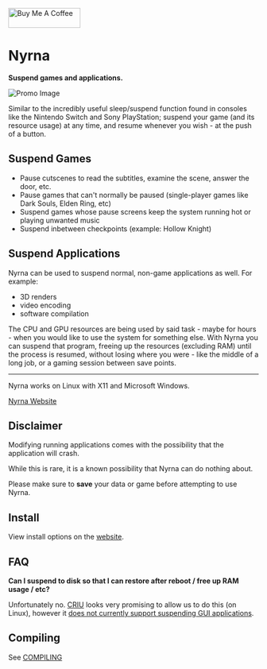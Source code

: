[<img src="https://cdn.buymeacoffee.com/buttons/v2/default-blue.png" alt="Buy Me A Coffee" height="40px" width="145" >](https://www.buymeacoffee.com/Merritt)


# Nyrna


**Suspend games and applications.**

![Promo Image](assets/images/promo/promo.jpg)

Similar to the incredibly useful sleep/suspend function found in consoles like the Nintendo Switch and Sony PlayStation; suspend your game (and its resource usage) at any time, and resume whenever you wish - at the push of a button.


## Suspend Games

- Pause cutscenes to read the subtitles, examine the scene, answer the door, etc.
- Pause games that can't normally be paused (single-player games like Dark Souls, Elden
  Ring, etc)
- Suspend games whose pause screens keep the system running hot or playing
  unwanted music
- Suspend inbetween checkpoints (example: Hollow Knight)


## Suspend Applications

Nyrna can be used to suspend normal, non-game applications as well. For example:

- 3D renders
- video encoding
- software compilation

The CPU and GPU resources are being used by said task - maybe for hours - when
you would like to use the system for something else. With Nyrna you can suspend
that program,
freeing up the resources (excluding RAM) until the process is resumed,
without losing where you were - like the middle of a long job, or a gaming session
between save points.


---

Nyrna works on Linux with X11 and Microsoft Windows.


[Nyrna Website](https://nyrna.merritt.codes)


## Disclaimer

Modifying running applications comes with the possibility that the application will crash.

While this is rare, it is a known possibility that Nyrna can do nothing about.

Please make sure to **save** your data or game before attempting to use Nyrna.


## Install

View install options on the [website](https://nyrna.merritt.codes/download).

## FAQ

**Can I suspend to disk so that I can restore after reboot / free up RAM usage / etc?**

Unfortunately no. [CRIU](https://criu.org/) looks very promising to allow us to do this (on Linux), however it [does not currently support suspending GUI applications](https://criu.org/X_applications).


## Compiling

See [COMPILING](COMPILING.MD)
